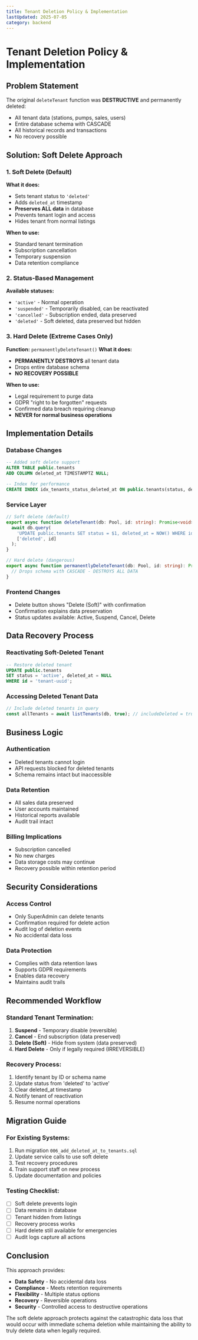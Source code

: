 ```yaml
---
title: Tenant Deletion Policy & Implementation
lastUpdated: 2025-07-05
category: backend
---
```


# Tenant Deletion Policy & Implementation

## Problem Statement
The original `deleteTenant` function was **DESTRUCTIVE** and permanently deleted:
- All tenant data (stations, pumps, sales, users)
- Entire database schema with CASCADE
- All historical records and transactions
- No recovery possible

## Solution: Soft Delete Approach

### 1. Soft Delete (Default)
**What it does:**
- Sets tenant status to `'deleted'`
- Adds `deleted_at` timestamp
- **Preserves ALL data** in database
- Prevents tenant login and access
- Hides tenant from normal listings

**When to use:**
- Standard tenant termination
- Subscription cancellation
- Temporary suspension
- Data retention compliance

### 2. Status-Based Management
**Available statuses:**
- `'active'` - Normal operation
- `'suspended'` - Temporarily disabled, can be reactivated
- `'cancelled'` - Subscription ended, data preserved
- `'deleted'` - Soft deleted, data preserved but hidden

### 3. Hard Delete (Extreme Cases Only)
**Function:** `permanentlyDeleteTenant()`
**What it does:**
- **PERMANENTLY DESTROYS** all tenant data
- Drops entire database schema
- **NO RECOVERY POSSIBLE**

**When to use:**
- Legal requirement to purge data
- GDPR "right to be forgotten" requests
- Confirmed data breach requiring cleanup
- **NEVER for normal business operations**

## Implementation Details

### Database Changes
```sql
-- Added soft delete support
ALTER TABLE public.tenants 
ADD COLUMN deleted_at TIMESTAMPTZ NULL;

-- Index for performance
CREATE INDEX idx_tenants_status_deleted_at ON public.tenants(status, deleted_at);
```

### Service Layer
```typescript
// Soft delete (default)
export async function deleteTenant(db: Pool, id: string): Promise<void> {
  await db.query(
    'UPDATE public.tenants SET status = $1, deleted_at = NOW() WHERE id = $2',
    ['deleted', id]
  );
}

// Hard delete (dangerous)
export async function permanentlyDeleteTenant(db: Pool, id: string): Promise<void> {
  // Drops schema with CASCADE - DESTROYS ALL DATA
}
```

### Frontend Changes
- Delete button shows "Delete (Soft)" with confirmation
- Confirmation explains data preservation
- Status updates available: Active, Suspend, Cancel, Delete

## Data Recovery Process

### Reactivating Soft-Deleted Tenant
```sql
-- Restore deleted tenant
UPDATE public.tenants 
SET status = 'active', deleted_at = NULL 
WHERE id = 'tenant-uuid';
```

### Accessing Deleted Tenant Data
```typescript
// Include deleted tenants in query
const allTenants = await listTenants(db, true); // includeDeleted = true
```

## Business Logic

### Authentication
- Deleted tenants cannot login
- API requests blocked for deleted tenants
- Schema remains intact but inaccessible

### Data Retention
- All sales data preserved
- User accounts maintained
- Historical reports available
- Audit trail intact

### Billing Implications
- Subscription cancelled
- No new charges
- Data storage costs may continue
- Recovery possible within retention period

## Security Considerations

### Access Control
- Only SuperAdmin can delete tenants
- Confirmation required for delete action
- Audit log of deletion events
- No accidental data loss

### Data Protection
- Complies with data retention laws
- Supports GDPR requirements
- Enables data recovery
- Maintains audit trails

## Recommended Workflow

### Standard Tenant Termination:
1. **Suspend** - Temporary disable (reversible)
2. **Cancel** - End subscription (data preserved)
3. **Delete (Soft)** - Hide from system (data preserved)
4. **Hard Delete** - Only if legally required (IRREVERSIBLE)

### Recovery Process:
1. Identify tenant by ID or schema name
2. Update status from 'deleted' to 'active'
3. Clear deleted_at timestamp
4. Notify tenant of reactivation
5. Resume normal operations

## Migration Guide

### For Existing Systems:
1. Run migration `006_add_deleted_at_to_tenants.sql`
2. Update service calls to use soft delete
3. Test recovery procedures
4. Train support staff on new process
5. Update documentation and policies

### Testing Checklist:
- [ ] Soft delete prevents login
- [ ] Data remains in database
- [ ] Tenant hidden from listings
- [ ] Recovery process works
- [ ] Hard delete still available for emergencies
- [ ] Audit logs capture all actions

## Conclusion

This approach provides:
- **Data Safety** - No accidental data loss
- **Compliance** - Meets retention requirements
- **Flexibility** - Multiple status options
- **Recovery** - Reversible operations
- **Security** - Controlled access to destructive operations

The soft delete approach protects against the catastrophic data loss that would occur with immediate schema deletion while maintaining the ability to truly delete data when legally required.